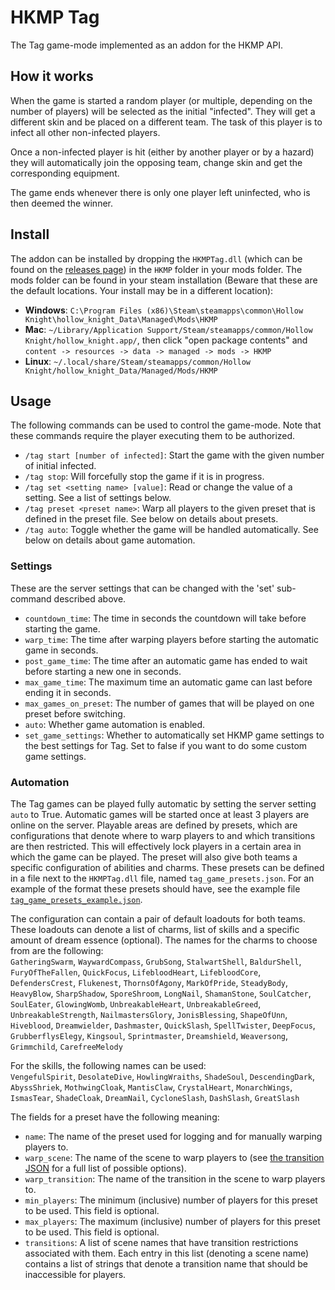 # HKMP Tag
The Tag game-mode implemented as an addon for the HKMP API.

## How it works
When the game is started a random player (or multiple, depending on the number of players) will be selected as the initial "infected".
They will get a different skin and be placed on a different team.
The task of this player is to infect all other non-infected players.

Once a non-infected player is hit (either by another player or by a hazard) they will automatically
join the opposing team, change skin and get the corresponding equipment.

The game ends whenever there is only one player left uninfected, who is then deemed the winner.

## Install
The addon can be installed by dropping the `HKMPTag.dll` (which can be found on the
[releases page](https://github.com/Extremelyd1/HKMP-Tag/releases)) in the `HKMP` folder in your mods folder.
The mods folder can be found in your steam installation (Beware that these are the default locations.
Your install may be in a different location):
- **Windows**: `C:\Program Files (x86)\Steam\steamapps\common\Hollow Knight\hollow_knight_Data\Managed\Mods\HKMP`
- **Mac**: `~/Library/Application Support/Steam/steamapps/common/Hollow Knight/hollow_knight.app/`,
then click "open package contents" and `content -> resources -> data -> managed -> mods -> HKMP`
- **Linux**: `~/.local/share/Steam/steamapps/common/Hollow Knight/hollow_knight_Data/Managed/Mods/HKMP`

## Usage
The following commands can be used to control the game-mode. Note that these commands require the player
executing them to be authorized.
- `/tag start [number of infected]`: Start the game with the given number of initial infected.
- `/tag stop`: Will forcefully stop the game if it is in progress.
- `/tag set <setting name> [value]`: Read or change the value of a setting. See a list of settings below.
- `/tag preset <preset name>`: Warp all players to the given preset that is defined in the preset file. See below on details about presets.
- `/tag auto`: Toggle whether the game will be handled automatically. See below on details about game automation.

### Settings
These are the server settings that can be changed with the 'set' sub-command described above.
- `countdown_time`: The time in seconds the countdown will take before starting the game.
- `warp_time`: The time after warping players before starting the automatic game in seconds.
- `post_game_time`: The time after an automatic game has ended to wait before starting a new one in seconds.
- `max_game_time`: The maximum time an automatic game can last before ending it in seconds.
- `max_games_on_preset`: The number of games that will be played on one preset before switching.
- `auto`: Whether game automation is enabled.
- `set_game_settings`: Whether to automatically set HKMP game settings to the best settings for Tag. Set to false if you want to do some custom game settings.

### Automation
The Tag games can be played fully automatic by setting the server setting `auto` to True.
Automatic games will be started once at least 3 players are online on the server.
Playable areas are defined by presets, which are configurations that denote where to warp players to and which transitions are then restricted.
This will effectively lock players in a certain area in which the game can be played.
The preset will also give both teams a specific configuration of abilities and charms.
These presets can be defined in a file next to the `HKMPTag.dll` file, named `tag_game_presets.json`.
For an example of the format these presets should have, see the example file [`tag_game_presets_example.json`](https://github.com/Extremelyd1/HKMP-Tag/blob/master/tag_game_presets_example.json).

The configuration can contain a pair of default loadouts for both teams.
These loadouts can denote a list of charms, list of skills and a specific amount of dream essence (optional).
The names for the charms to choose from are the following:  
`GatheringSwarm`, `WaywardCompass`, `GrubSong`, `StalwartShell`, `BaldurShell`, `FuryOfTheFallen`, `QuickFocus`, 
`LifebloodHeart`, `LifebloodCore`, `DefendersCrest`, `Flukenest`, `ThornsOfAgony`, `MarkOfPride`, `SteadyBody`, 
`HeavyBlow`, `SharpShadow`, `SporeShroom`, `LongNail`, `ShamanStone`, `SoulCatcher`, `SoulEater`, `GlowingWomb`, 
`UnbreakableHeart`, `UnbreakableGreed`, `UnbreakableStrength`, `NailmastersGlory`, `JonisBlessing`, `ShapeOfUnn`, 
`Hiveblood`, `Dreamwielder`, `Dashmaster`, `QuickSlash`, `SpellTwister`, `DeepFocus`, `GrubberflysElegy`, `Kingsoul`, 
`Sprintmaster`, `Dreamshield`, `Weaversong`, `Grimmchild`, `CarefreeMelody`

For the skills, the following names can be used:  
`VengefulSpirit`, `DesolateDive`, `HowlingWraiths`, `ShadeSoul`, `DescendingDark`, `AbyssShriek`, `MothwingCloak`, 
`MantisClaw`, `CrystalHeart`, `MonarchWings`, `IsmasTear`, `ShadeCloak`, `DreamNail`, `CycloneSlash`, `DashSlash`, 
`GreatSlash`

The fields for a preset have the following meaning:
- `name`: The name of the preset used for logging and for manually warping players to.
- `warp_scene`: The name of the scene to warp players to (see [the transition JSON](https://github.com/Extremelyd1/HKMP-Tag/blob/master/Resource/transitions.json) for a full list of possible options).
- `warp_transition`: The name of the transition in the scene to warp players to.
- `min_players`: The minimum (inclusive) number of players for this preset to be used. This field is optional.
- `max_players`: The maximum (inclusive) number of players for this preset to be used. This field is optional.
- `transitions`: A list of scene names that have transition restrictions associated with them.
Each entry in this list (denoting a scene name) contains a list of strings that denote a transition name that should be inaccessible for players.